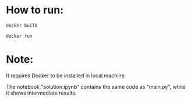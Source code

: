 # How to run:
```bash
docker build
```
```bash
docker run
```

# Note:
It requires Docker to be installed in local machine.

The notebook "solution.ipynb" contains the same code as "main.py", while it shows intermediate results.
